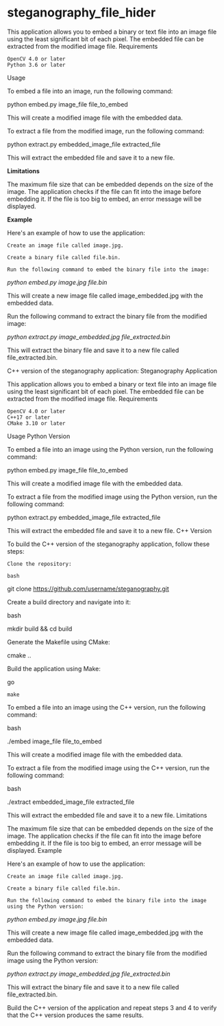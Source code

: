 # steganography_file_hider

This application allows you to embed a binary or text file into an image file using the least significant bit of each pixel. The embedded file can be extracted from the modified image file.
Requirements

    OpenCV 4.0 or later
    Python 3.6 or later

Usage

To embed a file into an image, run the following command:

python embed.py image_file file_to_embed

This will create a modified image file with the embedded data.

To extract a file from the modified image, run the following command:

python extract.py embedded_image_file extracted_file

This will extract the embedded file and save it to a new file.

**Limitations**

The maximum file size that can be embedded depends on the size of the image. The application checks if the file can fit into the image before embedding it. If the file is too big to embed, an error message will be displayed.


**Example**

Here's an example of how to use the application:

    Create an image file called image.jpg.

    Create a binary file called file.bin.

    Run the following command to embed the binary file into the image:

*python embed.py image.jpg file.bin*

This will create a new image file called image_embedded.jpg with the embedded data.

Run the following command to extract the binary file from the modified image:

*python extract.py image_embedded.jpg file_extracted.bin*

This will extract the binary file and save it to a new file called file_extracted.bin.


C++ version of the steganography application:
Steganography Application

This application allows you to embed a binary or text file into an image file using the least significant bit of each pixel. The embedded file can be extracted from the modified image file.
Requirements

    OpenCV 4.0 or later
    C++17 or later
    CMake 3.10 or later

Usage
Python Version

To embed a file into an image using the Python version, run the following command:

python embed.py image_file file_to_embed

This will create a modified image file with the embedded data.

To extract a file from the modified image using the Python version, run the following command:

python extract.py embedded_image_file extracted_file

This will extract the embedded file and save it to a new file.
C++ Version

To build the C++ version of the steganography application, follow these steps:

    Clone the repository:

    bash

git clone https://github.com/username/steganography.git

Create a build directory and navigate into it:

bash

mkdir build && cd build

Generate the Makefile using CMake:

cmake ..

Build the application using Make:

go

    make

To embed a file into an image using the C++ version, run the following command:

bash

./embed image_file file_to_embed

This will create a modified image file with the embedded data.

To extract a file from the modified image using the C++ version, run the following command:

bash

./extract embedded_image_file extracted_file

This will extract the embedded file and save it to a new file.
Limitations

The maximum file size that can be embedded depends on the size of the image. The application checks if the file can fit into the image before embedding it. If the file is too big to embed, an error message will be displayed.
Example

Here's an example of how to use the application:

    Create an image file called image.jpg.

    Create a binary file called file.bin.

    Run the following command to embed the binary file into the image using the Python version:

*python embed.py image.jpg file.bin*

This will create a new image file called image_embedded.jpg with the embedded data.

Run the following command to extract the binary file from the modified image using the Python version:

*python extract.py image_embedded.jpg file_extracted.bin*

This will extract the binary file and save it to a new file called file_extracted.bin.

Build the C++ version of the application and repeat steps 3 and 4 to verify that the C++ version produces the same results.
